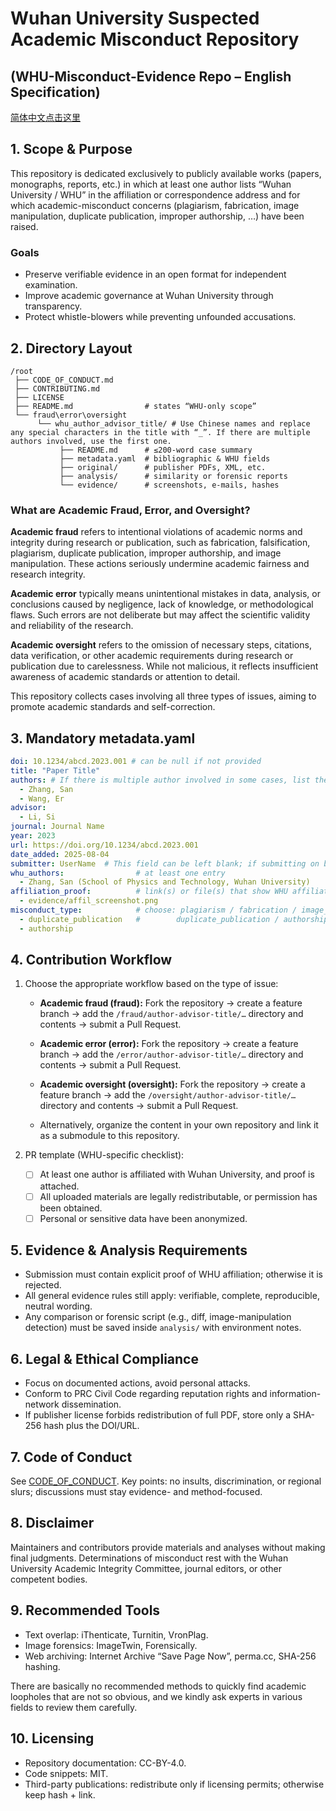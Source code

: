 # Wuhan University Suspected Academic Misconduct Repository  

## (WHU-Misconduct-Evidence Repo – English Specification)  

[简体中文点击这里](README_ZH.md)  

## 1. Scope & Purpose  

This repository is dedicated exclusively to publicly available works (papers, monographs, reports, etc.) in which at least one author lists “Wuhan University / WHU” in the affiliation or correspondence address and for which academic-misconduct concerns (plagiarism, fabrication, image manipulation, duplicate publication, improper authorship, …) have been raised.  

### Goals

- Preserve verifiable evidence in an open format for independent examination.  
- Improve academic governance at Wuhan University through transparency.  
- Protect whistle-blowers while preventing unfounded accusations.  

## 2. Directory Layout  

```tree
/root
 ├── CODE_OF_CONDUCT.md
 ├── CONTRIBUTING.md
 ├── LICENSE
 ├── README.md                # states “WHU-only scope”
 └── fraud\error\oversight
      └── whu_author_advisor_title/ # Use Chinese names and replace any special characters in the title with “_”. If there are multiple authors involved, use the first one.
           ├── README.md      # ≤200-word case summary
           ├── metadata.yaml  # bibliographic & WHU fields
           ├── original/      # publisher PDFs, XML, etc.
           ├── analysis/      # similarity or forensic reports
           └── evidence/      # screenshots, e-mails, hashes
```  

### What are Academic Fraud, Error, and Oversight?

**Academic fraud** refers to intentional violations of academic norms and integrity during research or publication, such as fabrication, falsification, plagiarism, duplicate publication, improper authorship, and image manipulation. These actions seriously undermine academic fairness and research integrity.

**Academic error** typically means unintentional mistakes in data, analysis, or conclusions caused by negligence, lack of knowledge, or methodological flaws. Such errors are not deliberate but may affect the scientific validity and reliability of the research.

**Academic oversight** refers to the omission of necessary steps, citations, data verification, or other academic requirements during research or publication due to carelessness. While not malicious, it reflects insufficient awareness of academic standards or attention to detail.

This repository collects cases involving all three types of issues, aiming to promote academic standards and self-correction.

## 3. Mandatory metadata.yaml  

```yaml
doi: 10.1234/abcd.2023.001 # can be null if not provided
title: "Paper Title"
authors: # If there is multiple author involved in some cases, list them all but only show the WHU-affiliated authors in the whu_authors field
  - Zhang, San
  - Wang, Er
advisor:
  - Li, Si
journal: Journal Name
year: 2023
url: https://doi.org/10.1234/abcd.2023.001
date_added: 2025-08-04
submitter: UserName  # This field can be left blank; if submitting on behalf of someone else, please indicate the original submitter
whu_authors:                # at least one entry
  - Zhang, San (School of Physics and Technology, Wuhan University)
affiliation_proof:          # link(s) or file(s) that show WHU affiliation
  - evidence/affil_screenshot.png
misconduct_type:            # choose: plagiarism / fabrication / image_manipulation /
  - duplicate_publication   #        duplicate_publication / authorship / other
  - authorship
```  

## 4. Contribution Workflow

1. Choose the appropriate workflow based on the type of issue:

   - **Academic fraud (fraud):** Fork the repository → create a feature branch → add the `/fraud/author-advisor-title/…` directory and contents → submit a Pull Request.
   - **Academic error (error):** Fork the repository → create a feature branch → add the `/error/author-advisor-title/…` directory and contents → submit a Pull Request.
   - **Academic oversight (oversight):** Fork the repository → create a feature branch → add the `/oversight/author-advisor-title/…` directory and contents → submit a Pull Request.

   - Alternatively, organize the content in your own repository and link it as a submodule to this repository.

2. PR template (WHU-specific checklist):
   - ☐ At least one author is affiliated with Wuhan University, and proof is attached.
   - ☐ All uploaded materials are legally redistributable, or permission has been obtained.
   - ☐ Personal or sensitive data have been anonymized.

## 5. Evidence & Analysis Requirements  

- Submission must contain explicit proof of WHU affiliation; otherwise it is rejected.  
- All general evidence rules still apply: verifiable, complete, reproducible, neutral wording.  
- Any comparison or forensic script (e.g., diff, image-manipulation detection) must be saved inside `analysis/` with environment notes.  

## 6. Legal & Ethical Compliance  

- Focus on documented actions, avoid personal attacks.  
- Conform to PRC Civil Code regarding reputation rights and information-network dissemination.  
- If publisher license forbids redistribution of full PDF, store only a SHA-256 hash plus the DOI/URL.  

## 7. Code of Conduct  

See [CODE_OF_CONDUCT](CODE_OF_CONDUCT.md). Key points: no insults, discrimination, or regional slurs; discussions must stay evidence- and method-focused.  

## 8. Disclaimer  

Maintainers and contributors provide materials and analyses without making final judgments. Determinations of misconduct rest with the Wuhan University Academic Integrity Committee, journal editors, or other competent bodies.  

## 9. Recommended Tools

- Text overlap: iThenticate, Turnitin, VronPlag.  
- Image forensics: ImageTwin, Forensically.  
- Web archiving: Internet Archive “Save Page Now”, perma.cc, SHA-256 hashing.  

There are basically no recommended methods to quickly find academic loopholes that are not so obvious, and we kindly ask experts in various fields to review them carefully.  

## 10. Licensing  

- Repository documentation: CC-BY-4.0.  
- Code snippets: MIT.  
- Third-party publications: redistribute only if licensing permits; otherwise keep hash + link.
